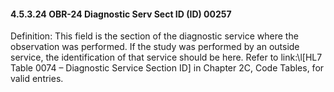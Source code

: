 #### 4.5.3.24 OBR-24 Diagnostic Serv Sect ID (ID) 00257

Definition: This field is the section of the diagnostic service where the observation was performed. If the study was performed by an outside service, the identification of that service should be here. Refer to link:\l[HL7 Table 0074 – Diagnostic Service Section ID] in Chapter 2C, Code Tables, for valid entries.
